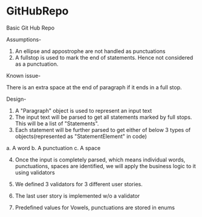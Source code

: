 # GitHubRepo
Basic Git Hub Repo

Assumptions-

1. An ellipse and appostrophe are not handled as punctuations
2. A fullstop is used to mark the end of statements. Hence not considered as a punctuation.

Known issue-

There is an extra space at the end of paragraph if it ends in a full stop.


Design-

1. A "Paragraph" object is used to represent an input text
2. The input text will be parsed to get all statements marked by full stops. This will be a list of "Statements".
3. Each statement will be further parsed to get either of below 3 types of objects(represented as "StatementElement" in code)

a. A word 
b. A punctuation
c. A space 

4. Once the input is completely parsed, which means individual words, punctuations, spaces are identified, we will apply
the business logic to it using validators

5. We defined 3 validators for 3 different user stories.
6. The last user story is implemented w/o a validator
7. Predefined values for Vowels, punctuations are stored in enums

